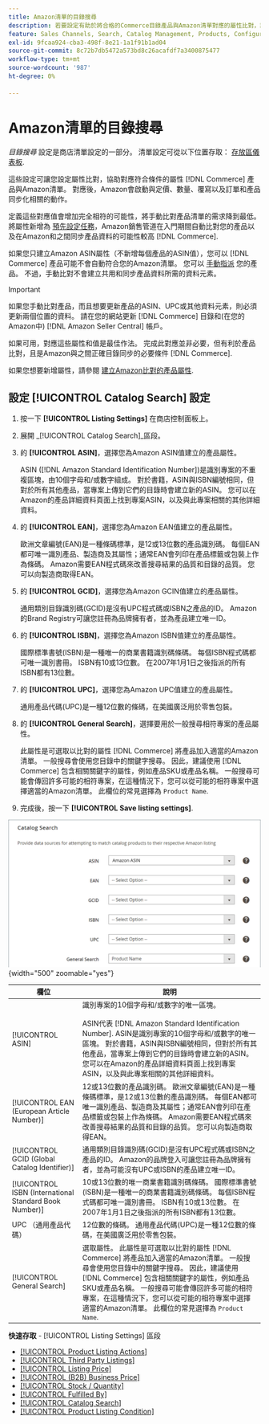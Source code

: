 ```yaml
---
title: Amazon清單的目錄搜尋
description: 若要設定有助於將合格的Commerce目錄產品與Amazon清單對應的屬性比對，請更新目錄搜尋設定。
feature: Sales Channels, Search, Catalog Management, Products, Configuration
exl-id: 9fcaa924-cba3-498f-8e21-1a1f91b1ad04
source-git-commit: 8c72b7db5472a573bd8c26acafdf7a3400875477
workflow-type: tm+mt
source-wordcount: '987'
ht-degree: 0%

---
```


# Amazon清單的目錄搜尋

_目錄搜尋_ 設定是商店清單設定的一部分。 清單設定可從以下位置存取： [存放區儀表板](./amazon-store-dashboard.md).

這些設定可讓您設定屬性比對，協助對應符合條件的屬性 [!DNL Commerce] 產品與Amazon清單。 對應後，Amazon會啟動與定價、數量、覆寫以及訂單和產品同步化相關的動作。

定義這些對應值會增加完全相符的可能性，將手動比對產品清單的需求降到最低。 將屬性新增為 [預先設定任務](./amazon-pre-setup-tasks.md)，Amazon銷售管道在入門期間自動比對您的產品以及在Amazon和之間同步產品資料的可能性較高 [!DNL Commerce].

如果您只建立Amazon ASIN屬性（不新增每個產品的ASIN值），您可以 [!DNL Commerce] 產品可能不會自動符合您的Amazon清單。 您可以 [手動指派](./creating-assigning-catalog-products.md) 您的產品。 不過，手動比對不會建立共用和同步產品資料所需的資料元素。

>[!IMPORTANT]
>
>如果您手動比對產品，而且想要更新產品的ASIN、UPC或其他資料元素，則必須更新兩個位置的資料。 請在您的網站更新 [!DNL Commerce] 目錄和(在您的Amazon中) [!DNL Amazon Seller Central] 帳戶。

如果可用，對應這些屬性和值是最佳作法。 完成此對應並非必要，但有利於產品比對，且是Amazon與之間正確目錄同步的必要條件 [!DNL Commerce].

如果您想要新增屬性，請參閱 [建立Amazon比對的產品屬性](./ob-creating-magento-attributes.md).

## 設定 [!UICONTROL Catalog Search] 設定

1. 按一下 **[!UICONTROL Listing Settings]** 在商店控制面板上。

1. 展開 _[!UICONTROL Catalog Search]_區段。

1. 的 **[!UICONTROL ASIN]**，選擇您為Amazon ASIN值建立的產品屬性。

   ASIN ([!DNL Amazon Standard Identification Number])是識別專案的不重複區塊，由10個字母和/或數字組成。 對於書籍，ASIN與ISBN編號相同，但對於所有其他產品，當專案上傳到它們的目錄時會建立新的ASIN。 您可以在Amazon的產品詳細資料頁面上找到專案ASIN，以及與此專案相關的其他詳細資料。

1. 的 **[!UICONTROL EAN]**，選擇您為Amazon EAN值建立的產品屬性。

   歐洲文章編號(EAN)是一種條碼標準，是12或13位數的產品識別碼。 每個EAN都可唯一識別產品、製造商及其屬性；通常EAN會列印在產品標籤或包裝上作為條碼。 Amazon需要EAN程式碼來改善搜尋結果的品質和目錄的品質。 您可以向製造商取得EAN。

1. 的 **[!UICONTROL GCID]**，選擇您為Amazon GCIN值建立的產品屬性。

   通用類別目錄識別碼(GCID)是沒有UPC程式碼或ISBN之產品的ID。 Amazon的Brand Registry可讓您註冊為品牌擁有者，並為產品建立唯一ID。

1. 的 **[!UICONTROL ISBN]**，選擇您為Amazon ISBN值建立的產品屬性。

   國際標準書號(ISBN)是一種唯一的商業書籍識別碼條碼。 每個ISBN程式碼都可唯一識別書冊。 ISBN有10或13位數。 在2007年1月1日之後指派的所有ISBN都有13位數。

1. 的 **[!UICONTROL UPC]**，選擇您為Amazon UPC值建立的產品屬性。

   通用產品代碼(UPC)是一種12位數的條碼，在美國廣泛用於零售包裝。

1. 的 **[!UICONTROL General Search]**，選擇要用於一般搜尋相符專案的產品屬性。

   此屬性是可選取以比對的屬性 [!DNL Commerce] 將產品加入適當的Amazon清單。 一般搜尋會使用您目錄中的關鍵字搜尋。 因此，建議使用 [!DNL Commerce] 包含相關關鍵字的屬性，例如產品SKU或產品名稱。 一般搜尋可能會傳回許多可能的相符專案，在這種情況下，您可以從可能的相符專案中選擇適當的Amazon清單。 此欄位的常見選擇為 `Product Name`.

1. 完成後，按一下 **[!UICONTROL Save listing settings]**.

![目錄搜尋](assets/amazon-catalog-search.png){width="500" zoomable="yes"}

| 欄位 | 說明 |
|--------------------------------------------------------|--------------------------------------------------------------------------------------------------------------------------------------------------------------------------------------------------------------------------------------------------------------------------------------------------------------------------------------------------------------------------------------------------------------------------------------------------------------------------------------------------------------------------------------|
| [!UICONTROL ASIN] | 識別專案的10個字母和/或數字的唯一區塊。<br><br>ASIN代表 [!DNL Amazon Standard Identification Number]. ASIN是識別專案的10個字母和/或數字的唯一區塊。 對於書籍，ASIN與ISBN編號相同，但對於所有其他產品，當專案上傳到它們的目錄時會建立新的ASIN。 您可以在Amazon的產品詳細資料頁面上找到專案ASIN，以及與此專案相關的其他詳細資料。 |
| [!UICONTROL EAN (European Article Number)] | 12或13位數的產品識別碼。 歐洲文章編號(EAN)是一種條碼標準，是12或13位數的產品識別碼。 每個EAN都可唯一識別產品、製造商及其屬性；通常EAN會列印在產品標籤或包裝上作為條碼。 Amazon需要EAN程式碼來改善搜尋結果的品質和目錄的品質。 您可以向製造商取得EAN。 |
| [!UICONTROL GCID (Global Catalog Identifier)] | 通用類別目錄識別碼(GCID)是沒有UPC程式碼或ISBN之產品的ID。 Amazon的品牌登入可讓您註冊為品牌擁有者，並為可能沒有UPC或ISBN的產品建立唯一ID。 |
| [!UICONTROL ISBN (International Standard Book Number)] | 10或13位數的唯一商業書籍識別碼條碼。 國際標準書號(ISBN)是一種唯一的商業書籍識別碼條碼。 每個ISBN程式碼都可唯一識別書冊。 ISBN有10或13位數。 在2007年1月1日之後指派的所有ISBN都有13位數。 |
| UPC （通用產品代碼） | 12位數的條碼。 通用產品代碼(UPC)是一種12位數的條碼，在美國廣泛用於零售包裝。 |
| [!UICONTROL General Search] | 選取屬性。 此屬性是可選取以比對的屬性 [!DNL Commerce] 將產品加入適當的Amazon清單。 一般搜尋會使用您目錄中的關鍵字搜尋。 因此，建議使用 [!DNL Commerce] 包含相關關鍵字的屬性，例如產品SKU或產品名稱。 一般搜尋可能會傳回許多可能的相符專案，在這種情況下，您可以從可能的相符專案中選擇適當的Amazon清單。 此欄位的常見選擇為 `Product Name`. |

**快速存取** - [!UICONTROL Listing Settings] 區段

- [[!UICONTROL Product Listing Actions]](./product-listing-actions.md)
- [[!UICONTROL Third Party Listings]](./third-party-listing-settings.md)
- [[!UICONTROL Listing Price]](./listing-price.md)
- [[!UICONTROL (B2B) Business Price]](./business-pricing.md)
- [[!UICONTROL Stock / Quantity]](./stock-quantity.md)
- [[!UICONTROL Fulfilled By]](./fulfilled-by.md)
- [[!UICONTROL Catalog Search]](./catalog-search.md)
- [[!UICONTROL Product Listing Condition]](./product-listing-condition.md)
